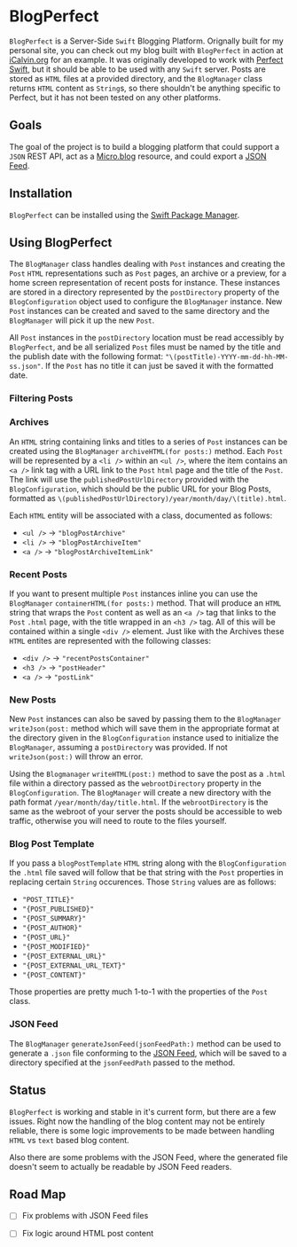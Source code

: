#  BlogPerfect

`BlogPerfect` is a Server-Side `Swift` Blogging Platform. Orignally built for my personal site, you can check out my blog built with `BlogPerfect` in action at [iCalvin.org](https://icalvin.org/archive) for an example. It was originally developed to work with [Perfect Swift](perfect.org), but it should be able to be used with any `Swift` server. Posts are stored as `HTML` files at a provided directory, and the `BlogManager` class returns `HTML` content as `String`s, so there shouldn't be anything specific to Perfect, but it has not been tested on any other platforms.

## Goals

The goal of the project is to build a blogging platform that could support a `JSON` REST API, act as a [Micro.blog](https://micro.blog) resource, and could export a [JSON Feed](https://jsonfeed.org).

## Installation

`BlogPerfect` can be installed using the [Swift Package Manager](https://github.com/apple/swift-package-manager/).

## Using BlogPerfect

The `BlogManager` class handles dealing with `Post` instances and creating the  `Post` `HTML` representations such as `Post` pages, an archive or a preview, for a home screen representation of recent posts for instance. These instances are stored in a directory represented by the `postDirectory` property of the `BlogConfiguration` object used to configure the `BlogManager` instance. New `Post` instances can be created and saved to the same directory and the `BlogManager` will pick it up the new `Post`.

All `Post` instances in the `postDirectory` location must be read accessibly by `BlogPerfect`, and be  all serialized `Post` files must be named by the title and the publish date with the following format: `"\(postTitle)-YYYY-mm-dd-hh-MM-ss.json"`. If the `Post` has no title it can just be saved it with the formatted date.

### Filtering Posts

### Archives

An `HTML` string containing links and titles to a series of `Post` instances can be created using the `BlogManager` `archiveHTML(for posts:)` method. Each `Post` will be represented by a `<li />` within an `<ul />`, where the item contains an `<a />` link tag with a URL link to the `Post` `html` page and the title of the `Post`. The link will use the `publishedPostUrlDirectory` provided with the `BlogConfiguration`, which should be the public URL for your Blog Posts, formatted as `\(publishedPostUrlDirectory)/year/month/day/\(title).html`.

Each `HTML` entity will be associated with a class, documented as follows:

- `<ul />` -> `"blogPostArchive"`
- `<li />` -> `"blogPostArchiveItem"`
- `<a />` -> `"blogPostArchiveItemLink"`

### Recent Posts

If you want to present multiple `Post` instances inline you can use the `BlogManager` `containerHTML(for posts:)` method. That will produce an `HTML` string that wraps the `Post` content as well as an `<a />` tag that links to the `Post` `.html` page, with the title wrapped in an `<h3 />` tag. All of this will be contained within a single `<div />` element. Just like with the Archives these `HTML` entites are represented with the following classes:

- `<div />` -> `"recentPostsContainer"`
- `<h3 />` -> `"postHeader"`
- `<a />` -> `"postLink"`

### New Posts

New `Post` instances can also be saved by passing them to the `BlogManager`  `writeJson(post:` method which will save them in the appropriate format at the directory given in the `BlogConfiguration` instance used to initialize the `BlogManager`, assuming a `postDirectory` was provided. If not `writeJson(post:)` will throw an error.

Using the `Blogmanager` `writeHTML(post:)`  method to save the post as a `.html` file within a directory passed as the `webrootDirectory` property in the `BlogConfiguration`. The `BlogManager` will create a new directory with the path format `/year/month/day/title.html`. If the `webrootDirectory` is the same as the webroot of your server the posts should be accessible to web traffic, otherwise you will need to route to the files yourself.

### Blog Post Template

If you pass a `blogPostTemplate` `HTML` string along with the `BlogConfiguration` the `.html` file saved will follow that be that string with the `Post` properties in replacing certain `String` occurences. Those `String` values are as follows:

- `"POST_TITLE}"`
- `"{POST_PUBLISHED}"`
- `"{POST_SUMMARY}"`
- `"{POST_AUTHOR}"`
- `"{POST_URL}"`
- `"{POST_MODIFIED}"`
- `"{POST_EXTERNAL_URL}"`
- `"{POST_EXTERNAL_URL_TEXT}"`
- `"{POST_CONTENT}"`

Those properties are pretty much 1-to-1 with the properties of the `Post` class.

### JSON Feed

The `BlogManager` `generateJsonFeed(jsonFeedPath:)` method can be used to generate a `.json` file conforming to the [JSON Feed](https://jsonfeed.org), which will be saved to a directory specified at the `jsonFeedPath` passed to the method.

## Status

`BlogPerfect` is working and stable in it's current form, but there are a few issues. Right now the handling of the blog content may not be entirely reliable, there is some logic improvements to be made between handling `HTML` vs `text` based blog content.

Also there are some problems with the JSON Feed, where the generated file doesn't seem to actually be readable by JSON Feed readers.

## Road Map

- [ ] Fix problems with JSON Feed files
- [ ] Fix logic around HTML post content

